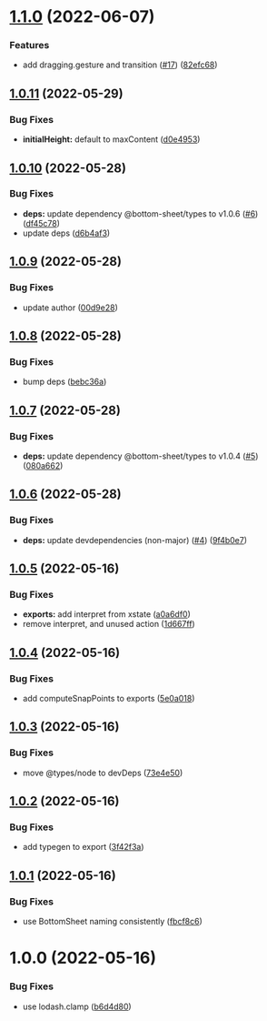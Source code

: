 # [1.1.0](https://github.com/bottom-sheet/state-machine/compare/v1.0.11...v1.1.0) (2022-06-07)


### Features

* add dragging.gesture and transition ([#17](https://github.com/bottom-sheet/state-machine/issues/17)) ([82efc68](https://github.com/bottom-sheet/state-machine/commit/82efc68c8f9ce8d6eb5292dab8ba8e1eefe740e4))

## [1.0.11](https://github.com/bottom-sheet/state-machine/compare/v1.0.10...v1.0.11) (2022-05-29)


### Bug Fixes

* **initialHeight:** default to maxContent ([d0e4953](https://github.com/bottom-sheet/state-machine/commit/d0e495398da833daf37566ba6645d021e7472b26))

## [1.0.10](https://github.com/bottom-sheet/state-machine/compare/v1.0.9...v1.0.10) (2022-05-28)


### Bug Fixes

* **deps:** update dependency @bottom-sheet/types to v1.0.6 ([#6](https://github.com/bottom-sheet/state-machine/issues/6)) ([df45c78](https://github.com/bottom-sheet/state-machine/commit/df45c7865d0839d294402df1cca19ec0c820dbec))
* update deps ([d6b4af3](https://github.com/bottom-sheet/state-machine/commit/d6b4af3967de9f5c50e7acd47c4cabbddd9e4469))

## [1.0.9](https://github.com/bottom-sheet/state-machine/compare/v1.0.8...v1.0.9) (2022-05-28)


### Bug Fixes

* update author ([00d9e28](https://github.com/bottom-sheet/state-machine/commit/00d9e28275a0f0781cb0cc080490031b3ae11b61))

## [1.0.8](https://github.com/bottom-sheet/state-machine/compare/v1.0.7...v1.0.8) (2022-05-28)


### Bug Fixes

* bump deps ([bebc36a](https://github.com/bottom-sheet/state-machine/commit/bebc36a35a8229bd5dfa4b9dec912259c46ec98d))

## [1.0.7](https://github.com/bottom-sheet/state-machine/compare/v1.0.6...v1.0.7) (2022-05-28)


### Bug Fixes

* **deps:** update dependency @bottom-sheet/types to v1.0.4 ([#5](https://github.com/bottom-sheet/state-machine/issues/5)) ([080a662](https://github.com/bottom-sheet/state-machine/commit/080a662f279b57efaa3d76c89bca2165cfae5d1e))

## [1.0.6](https://github.com/bottom-sheet/state-machine/compare/v1.0.5...v1.0.6) (2022-05-28)


### Bug Fixes

* **deps:** update devdependencies (non-major) ([#4](https://github.com/bottom-sheet/state-machine/issues/4)) ([9f4b0e7](https://github.com/bottom-sheet/state-machine/commit/9f4b0e73a508ebef50b23b920bfd52e4b31dde1a))

## [1.0.5](https://github.com/bottom-sheet/state-machine/compare/v1.0.4...v1.0.5) (2022-05-16)


### Bug Fixes

* **exports:** add interpret from xstate ([a0a6df0](https://github.com/bottom-sheet/state-machine/commit/a0a6df0a81d0dc6cc3716306ff6d6cbf98698d31))
* remove interpret, and unused action ([1d667ff](https://github.com/bottom-sheet/state-machine/commit/1d667ff8f65e19ae1bee3398c55732286d928bea))

## [1.0.4](https://github.com/bottom-sheet/state-machine/compare/v1.0.3...v1.0.4) (2022-05-16)


### Bug Fixes

* add computeSnapPoints to exports ([5e0a018](https://github.com/bottom-sheet/state-machine/commit/5e0a018f59da4017797f52606b367fad32b02cce))

## [1.0.3](https://github.com/bottom-sheet/state-machine/compare/v1.0.2...v1.0.3) (2022-05-16)


### Bug Fixes

* move @types/node to devDeps ([73e4e50](https://github.com/bottom-sheet/state-machine/commit/73e4e5044c5af06e57edb7857332cbc47640cec4))

## [1.0.2](https://github.com/bottom-sheet/state-machine/compare/v1.0.1...v1.0.2) (2022-05-16)


### Bug Fixes

* add typegen to export ([3f42f3a](https://github.com/bottom-sheet/state-machine/commit/3f42f3a5803279ab0a4223302a1fbd173645356a))

## [1.0.1](https://github.com/bottom-sheet/state-machine/compare/v1.0.0...v1.0.1) (2022-05-16)


### Bug Fixes

* use BottomSheet naming consistently ([fbcf8c6](https://github.com/bottom-sheet/state-machine/commit/fbcf8c6870e7c6fc940da3ff24fdcc2279759998))

# 1.0.0 (2022-05-16)


### Bug Fixes

* use lodash.clamp ([b6d4d80](https://github.com/bottom-sheet/state-machine/commit/b6d4d806324bbd27b4010e2039f0bcf047d24953))
